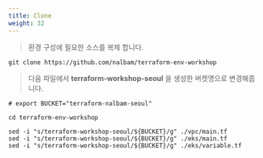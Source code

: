 ```yaml
---
title: Clone
weight: 32
---
```


> 환경 구성에 필요한 소스를 복제 합니다.

```
git clone https://github.com/nalbam/terraform-env-workshop
```

> 다음 파일에서 **terraform-workshop-seoul** 을 생성한 버켓명으로 변경해줍니다.

```
# export BUCKET="terraform-nalbam-seoul"

cd terraform-env-workshop

sed -i "s/terraform-workshop-seoul/${BUCKET}/g" ./vpc/main.tf
sed -i "s/terraform-workshop-seoul/${BUCKET}/g" ./eks/main.tf
sed -i "s/terraform-workshop-seoul/${BUCKET}/g" ./eks/variable.tf
```

